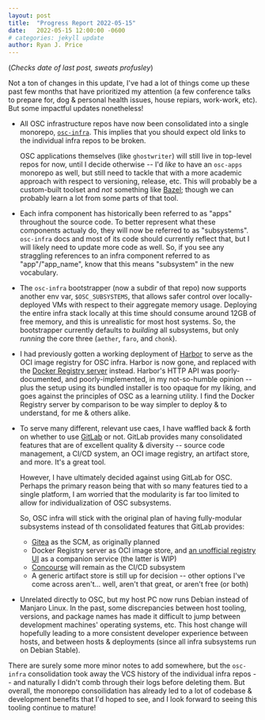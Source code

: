 ```yaml
---
layout: post
title:  "Progress Report 2022-05-15"
date:   2022-05-15 12:00:00 -0600
# categories: jekyll update
author: Ryan J. Price
---
```


(*Checks date of last post, sweats profusley*)

Not a ton of changes in this update, I've had a lot of things come up these past
few months that have prioritized my attention (a few conference talks to prepare
for, dog & personal health issues, house repiars, work-work, etc). But some
impactful updates nonetheless!

* All OSC infrastructure repos have now been consolidated into a single
  monorepo, [`osc-infra`](https://github.com/opensourcecorp/osc-infra). This
  implies that you should expect old links to the individual infra repos to be
  broken.
  
  OSC applications themselves (like `ghostwriter`) will still live in top-level
  repos for now, until I decide otherwise -- I'd *like* to have an `osc-apps`
  monorepo as well, but still need to tackle that with a more academic approach
  with respect to versioning, release, etc. This will probably be a custom-built
  toolset and *not* something like [Bazel](https://bazel.build/); though we can
  probably learn a lot from some parts of that tool.

* Each infra component has historically been referred to as "apps" throughout
  the source code. To better represent what these components actualy do, they
  will now be referred to as "subsystems". `osc-infra` docs and most of its code
  should currently reflect that, but I will likely need to update more code as
  well. So, if you see any straggling references to an infra component referred
  to as "app"/"app_name", know that this means "subsystem" in the new
  vocabulary.

* The `osc-infra` bootstrapper (now a subdir of that repo) now supports another
  env var, `$OSC_SUBSYSTEMS`, that allows safer control over locally-deployed
  VMs with respect to their aggregate memory usage. Deploying the entire infra
  stack locally at this time should consume around 12GB of free memory, and this
  is unrealistic for most host systems. So, the bootstrapper currently defaults
  to *building* all subsystems, but only *running* the core three (`aether`,
  `faro`, and `chonk`).

* I had previously gotten a working deployment of [Harbor](https://goharbor.io/)
  to serve as the OCI image registry for OSC infra. Harbor is now gone, and
  replaced with the [Docker Registry server](https://docs.docker.com/registry/)
  instead. Harbor's HTTP API was poorly-documented, and poorly-implemented, in
  my not-so-humble opinion -- plus the setup using its bundled installer is too
  opaque for my liking, and goes against the principles of OSC as a learning
  utility. I find the Docker Registry server by comparison to be way simpler to
  deploy & to understand, for me & others alike.

* To serve many different, relevant use caes, I have waffled back & forth on
  whether to use [GitLab](https://gitlab.com) or not. GitLab provides many
  consolidated features that are of excellent quality & diversity -- source code
  management, a CI/CD system, an OCI image registry, an artifact store, and
  more. It's a great tool.
  
  However, I have ultimately decided against using GitLab for OSC. Perhaps the
  primary reason being that with so many features tied to a single platform, I
  am worried that the modularity is far too limited to allow for
  individualization of OSC subsystems.
  
  So, OSC infra will stick with the original plan of having fully-modular
  subsystems instead of th consolidated features that GitLab provides:
  * [Gitea](https://gitea.io) as the SCM, as originally planned
  * Docker Registry server as OCI image store, and [an unofficial registry
    UI](https://github.com/Joxit/docker-registry-ui) as a companion service (the
    latter is WIP)
  * [Concourse](concourse-ci.org/) will remain as the CI/CD subsystem
  * A generic artifact store is still up for decision -- other options I've come
    across aren't... well, aren't that great, or aren't free (or both)

* Unrelated directly to OSC, but my host PC now runs Debian instead of Manjaro
  Linux. In the past, some discrepancies between host tooling, versions, and
  package names has made it difficult to jump between development machines'
  operating systems, etc. This host change will hopefully leading to a more
  consistent developer experience between hosts, and between hosts & deployments
  (since all infra subsystems run on Debian Stable).

There are surely some more minor notes to add somewhere, but the `osc-infra`
consolidation took away the VCS history of the individual infra repos -- and
naturally I didn't comb through their logs before deleting them. But overall,
the monorepo consoilidation has already led to a lot of codebase & development
benefits that I'd hoped to see, and I look forward to seeing this tooling
continue to mature!
